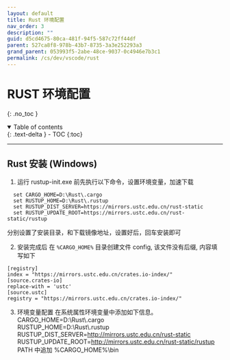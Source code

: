 ```yaml
---
layout: default
title: Rust 环境配置
nav_order: 3
description: ""
guid: d5cd4675-80ca-481f-94f5-587c72ff44df
parent: 527ca8f8-978b-43b7-8735-3a3e252293a3
grand_parent: 053993f5-2abe-48ce-9037-0c4946e7b3c1
permalink: /cs/dev/vscode/rust
---
```


# RUST 环境配置
{: .no_toc }

<details open markdown="block">
  <summary>
    Table of contents
  </summary>
  {: .text-delta }
- TOC
{:toc}
</details>

---

## Rust 安装 (Windows)
1. 运行 rustup-init.exe 前先执行以下命令，设置环境变量，加速下载
```
  set CARGO_HOME=D:\Rust\.cargo
  set RUSTUP_HOME=D:\Rust\.rustup
  set RUSTUP_DIST_SERVER=https://mirrors.ustc.edu.cn/rust-static
  set RUSTUP_UPDATE_ROOT=https://mirrors.ustc.edu.cn/rust-static/rustup
```
分别设置了安装目录，和下载镜像地址，设置好后，回车安装即可

2. 安装完成后
在 `%CARGO_HOME%` 目录创建文件 config, 该文件没有后缀, 内容填写如下
```
[registry]
index = "https://mirrors.ustc.edu.cn/crates.io-index/"
[source.crates-io]
replace-with = 'ustc'
[source.ustc]
registry = "https://mirrors.ustc.edu.cn/crates.io-index/"
```

3. 环境变量配置
在系统属性环境变量中添加如下信息。<br />
CARGO_HOME=D:\Rust\\.cargo <br />
RUSTUP_HOME=D:\Rust\\.rustup <br />
RUSTUP_DIST_SERVER=http://mirrors.ustc.edu.cn/rust-static <br />
RUSTUP_UPDATE_ROOT=http://mirrors.ustc.edu.cn/rust-static/rustup <br />
PATH 中追加 %CARGO_HOME%\bin <br />